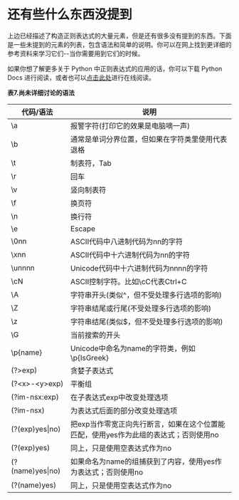 # 还有些什么东西没提到

上边已经描述了构造正则表达式的大量元素，但是还有很多没有提到的东西。下面是一些未提到的元素的列表，包含语法和简单的说明。你可以在网上找到更详细的参考资料来学习它们--当你需要用到它们的时候。

如果你想了解更多关于 Python 中正则表达式的应用的话，你可以下载 Python Docs 进行阅读，或者也可以[点击此处](https://docs.python.org/2.7/library/re.html)进行在线阅读。

**表7.尚未详细讨论的语法**

<table cellspacing="0">
        <thead>
            <tr>
                <th scope="col">代码/语法</th>
                <th scope="col">说明</th>
            </tr>
        </thead>
        <tbody>
            <tr>
                <td><span class="code">\a</span></td>
                <td><span class="desc">报警字符(打印它的效果是电脑嘀一声)</span></td>
            </tr>
            <tr>
                <td><span class="code">\b</span></td>
                <td><span class="desc">通常是单词分界位置，但如果在字符类里使用代表退格</span></td>
            </tr>
            <tr>
                <td><span class="code">\t</span></td>
                <td><span class="desc">制表符，Tab</span></td>
            </tr>
            <tr>
                <td><span class="code">\r</span></td>
                <td><span class="desc">回车</span></td>
            </tr>
            <tr>
                <td><span class="code">\v</span></td>
                <td><span class="desc">竖向制表符</span></td>
            </tr>
            <tr>
                <td><span class="code">\f</span></td>
                <td><span class="desc">换页符</span></td>
            </tr>
            <tr>
                <td><span class="code">\n</span></td>
                <td><span class="desc">换行符</span></td>
            </tr>
            <tr>
                <td><span class="code">\e</span></td>
                <td><span class="desc">Escape</span></td>
            </tr>
            <tr>
                <td><span class="code">\0nn</span></td>
                <td><span class="desc">ASCII代码中八进制代码为nn的字符</span></td>
            </tr>
            <tr>
                <td><span class="code">\xnn</span></td>
                <td><span class="desc">ASCII代码中十六进制代码为nn的字符</span></td>
            </tr>
            <tr>
                <td><span class="code">\unnnn</span></td>
                <td><span class="desc">Unicode代码中十六进制代码为nnnn的字符</span></td>
            </tr>
            <tr>
                <td><span class="code">\cN</span></td>
                <td><span class="desc">ASCII控制字符。比如\cC代表Ctrl+C</span></td>
            </tr>
            <tr>
                <td><span class="code">\A</span></td>
                <td><span class="desc">字符串开头(类似^，但不受处理多行选项的影响)</span></td>
            </tr>
            <tr>
                <td><span class="code">\Z</span></td>
                <td><span class="desc">字符串结尾或行尾(不受处理多行选项的影响)</span></td>
            </tr>
            <tr>
                <td><span class="code">\z</span></td>
                <td><span class="desc">字符串结尾(类似$，但不受处理多行选项的影响)</span></td>
            </tr>
            <tr>
                <td><span class="code">\G</span></td>
                <td><span class="desc">当前搜索的开头</span></td>
            </tr>
            <tr>
                <td><span class="code">\p{name}</span></td>
                <td><span class="desc">Unicode中命名为name的字符类，例如\p{IsGreek}</span></td>
            </tr>
            <tr>
                <td><span class="code">(?&gt;exp)</span></td>
                <td><span class="desc">贪婪子表达式</span></td>
            </tr>
            <tr>
                <td><span class="code">(?&lt;x&gt;-&lt;y&gt;exp)</span></td>
                <td><span class="desc">平衡组</span></td>
            </tr>
            <tr>
                <td><span class="code">(?im-nsx:exp)</span></td>
                <td><span class="desc">在子表达式exp中改变处理选项</span></td>
            </tr>
            <tr>
                <td><span class="code">(?im-nsx)</span></td>
                <td><span class="desc">为表达式后面的部分改变处理选项</span></td>
            </tr>
            <tr>
                <td><span class="code">(?(exp)yes|no)</span></td>
                <td><span class="desc">把exp当作零宽正向先行断言，如果在这个位置能匹配，使用yes作为此组的表达式；否则使用no</span></td>
            </tr>
            <tr>
                <td><span class="code">(?(exp)yes)</span></td>
                <td><span class="desc">同上，只是使用空表达式作为no</span></td>
            </tr>
            <tr>
                <td><span class="code">(?(name)yes|no)</span></td>
                <td><span class="desc">如果命名为name的组捕获到了内容，使用yes作为表达式；否则使用no</span></td>
            </tr>
            <tr>
                <td><span class="code">(?(name)yes)</span></td>
                <td><span class="desc">同上，只是使用空表达式作为no</span></td>
            </tr>
        </tbody>
    </table>

